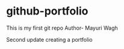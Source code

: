 # github-portfolio

This is my first git repo
Author- Mayuri Wagh

Second update
creating a portfolio
